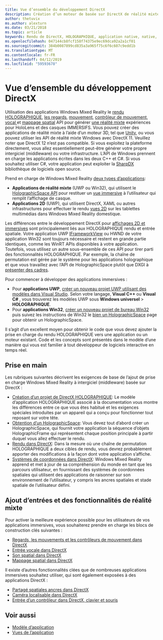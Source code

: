 ```yaml
---
title: Vue d’ensemble du développement DirectX
description: Création d’un moteur de basée sur DirectX de réalité mixte à l’aide de l’API de réalité mixte Windows directement.
author: thetuvix
ms.author: alexturn
ms.date: 03/21/2018
ms.topic: article
keywords: Rendu de DirectX, HOLOGRAPHIQUE, application native, native, WinRT, WinRT app, API de la plateforme, moteur personnalisé, intergiciel (middleware)
ms.openlocfilehash: 047144cb8fcf158f74375e9ec69dca92a2a1cf01
ms.sourcegitcommit: 384b0087899cd835a3a965f75c6f6c607c9edd1b
ms.translationtype: MT
ms.contentlocale: fr-FR
ms.lasthandoff: 04/12/2019
ms.locfileid: "59593678"
---
```

# <a name="directx-development-overview"></a>Vue d’ensemble du développement DirectX

Utilisation des applications Windows Mixed Reality le [rendu HOLOGRAPHIQUE](rendering.md), [les regards](gaze.md), [mouvement](gestures.md), [contrôleur de mouvement](motion-controllers.md), [vocal ](voice-input.md) et [mappage spatial](spatial-mapping.md) API pour générer [une réalité mixte](mixed-reality.md) expériences pour HoloLens et des casques IMMERSIFS. Vous pouvez créer des applications de réalité mixte à l’aide d’un moteur 3D, tel que [Unity](unity-development-overview.md), ou vous pouvez utiliser les API de réalité mixte Windows avec DirectX 11. Veuillez noter que DirectX 12 n’est pas compatible. Si vous exploitez la plateforme directement, vous allez essentiellement peut-être générer votre propre intergiciel (middleware) ou votre infrastructure. L’API de Windows prennent en charge les applications écrites dans les deux C++ et C#. Si vous souhaitez utiliser C#, votre application peut exploiter la [SharpDX](http://sharpdx.org/) bibliothèque de logiciels open source.

Prend en charge de Windows Mixed Reality [deux types d’applications](app-views.md):
* **Applications de réalité mixte** (UWP ou Win32), qui utilisent le [HolographicSpace API](getting-a-holographicspace.md) pour restituer un [vue immersive](app-views.md) à l’utilisateur qui remplit l’affichage de casque.
* **Applications 2D** (UWP), qui utilisent DirectX, XAML ou autres infrastructures pour effectuer le rendu [vues 2D](app-views.md#2d-views) sur les tablettes multimédias dans Windows Mixed Reality domestique.

Les différences entre le développement DirectX pour [affichages 2D et immersives](app-views.md) sont principalement liés aux HOLOGRAPHIQUE rendu et entrée spatiale. Votre application UWP [IFrameworkView](https://msdn.microsoft.com/library/windows/apps/windows.applicationmodel.core.iframeworkview.aspx) ou HWND de votre application Win32 sont toujours nécessaire et restent en grande partie identiques, comme les WinRT APIs disponibles à votre application. Toutefois, vous utilisez un autre sous-ensemble de ces API pour tirer parti des fonctionnalités HOLOGRAPHIQUE. Par exemple, la chaîne de permutation est gérée par le système pour les applications holographique et que vous travaillez avec l’API de HolographicSpace plutôt que DXGI à [présenter des cadres](rendering-in-directx.md).

Pour commencer à développer des applications immersives :
* Pour **applications UWP**, [créer un nouveau projet UWP utilisant des modèles dans Visual Studio](creating-a-holographic-directx-project.md). Selon votre langage, **Visual C++**  ou **Visual C#** , vous trouverez les modèles UWP sous **Windows universel**  >   **HOLOGRAPHIQUE**.
* Pour **applications Win32**, [créer un nouveau projet de bureau Win32](creating-a-holographic-directx-project.md#creating-a-win32-project) puis suivez les instructions de Win32 le [bien un HolographicSpace](getting-a-holographicspace.md) page pour obtenir un HolographicSpace.

Il s’agit d’un excellent moyen pour obtenir le code que vous devez ajouter la prise en charge du rendu HOLOGRAPHIQUE vers une application ou un moteur existant. Code et les concepts sont présentés dans le modèle d’une manière qui vous est familier à tout développeur de logiciels interactive en temps réel.

## <a name="getting-started"></a>Prise en main

Les rubriques suivantes décrivent les exigences de base de l’ajout de prise en charge Windows Mixed Reality à intergiciel (middleware) basée sur DirectX :
* [Création d’un projet de DirectX HOLOGRAPHIQUE](creating-a-holographic-directx-project.md): Le modèle d’application HOLOGRAPHIQUE associé à la documentation vous montre les différences entre ce que vous êtes habitué et les exigences spéciales introduites par un appareil qui a conçu pour fonctionner tout reposant sur votre tête.
* [Obtention d’un HolographicSpace](getting-a-holographicspace.md): Vous devez tout d’abord créer un HolographicSpace, qui fournit votre application la séquence d’objets HolographicFrame qui représentent chaque position principale à partir duquel vous allez effectuer le rendu.
* [Rendu dans DirectX](rendering-in-directx.md): Dans la mesure où une chaîne de permutation HOLOGRAPHIQUE a deux cibles de rendu, vous devrez probablement apporter des modifications à la façon dont votre application s’affiche.
* [Systèmes de coordonnées dans DirectX](coordinate-systems-in-directx.md): Windows Mixed Reality apprend et met à jour de sa compréhension du monde en tant que les parcours utilisateur, en fournissant des systèmes de coordonnées spatiales qui utilisent des applications de raisonner sur son environnement de l’utilisateur, y compris les ancres spatiales et stade spatiale de l’utilisateur défini.

## <a name="adding-mixed-reality-capabilities-and-inputs"></a>Ajout d’entrées et des fonctionnalités de réalité mixte

Pour activer la meilleure expérience possible pour les utilisateurs de vos applications immersives, vous souhaiterez prendre en charge les blocs de construction clés suivantes :
* [Regards, les mouvements et les contrôleurs de mouvement dans DirectX](gaze,-gestures,-and-motion-controllers-in-directx.md)
* [Entrée vocale dans DirectX](voice-input-in-directx.md)
* [Son spatial dans DirectX](spatial-sound-in-directx.md)
* [Mappage spatial dans DirectX](spatial-mapping-in-directx.md)

Il existe d’autres fonctionnalités clées que de nombreuses applications immersives souhaitez utiliser, qui sont également exposées à des applications DirectX :
* [Partagé spatiales ancres dans DirectX](shared-spatial-anchors-in-directx.md)
* [Caméra localisable dans DirectX](locatable-camera-in-directx.md)
* [Entrée d’un contrôleur dans DirectX, clavier et souris](keyboard,-mouse,-and-controller-input-in-directx.md)

## <a name="see-also"></a>Voir aussi
* [Modèle d’application](app-model.md)
* [Vues de l’application](app-views.md)
